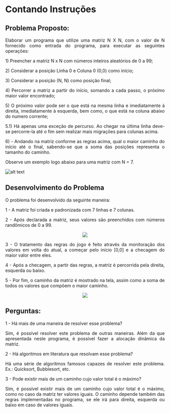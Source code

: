# Contando Instruções

## Problema Proposto:

<p align="justify"> Elaborar um programa que utilize uma matriz N X N, com o valor de N fornecido como entrada do programa, para executar as seguintes operações: </p>

<p align="justify">1) Preencher a matriz N x N com números inteiros aleatórios de 0 a 99;

<p align="justify">2) Considerar a posição Linha 0 e Coluna 0 (0,0) como início;

<p align="justify">3) Considerar a posição (N, N) como posição final;

<p align="justify">4) Percorrer a matriz a partir do início, somando a cada passo, o próximo maior valor encontrado;

<p align="justify">5) O próximo valor pode ser o que está na mesma linha e imediatamente à direita, imediatamente à esquerda, bem como, o que está na coluna abaixo do numero corrente;

<p align="justify">5.1) Há apenas uma exceção de percurso. Ao chegar na última linha deve-se percorre-la até o fim sem realizar mais migrações para colunas acima. 

<p align="justify">6) - Andando na matriz conforme as regras acima, qual o maior caminho do início até o final, sabendo-se que a soma das posições representa o tamanho do caminho.

<p align="justify">Observe um exemplo logo abaixo para uma matriz com N = 7. </p>

![alt text](https://github.com/barbrina/AEDS-I/blob/master/Contando%20Instru%C3%A7%C3%B5es/img/Contando.png)

## Desenvolvimento do Problema

<p align="justify"> O problema foi desenvolvido da seguinte maneira: </p>

<p align="justify"> 1 - A matriz foi criada e padronizada com 7 linhas e 7 colunas.

<p align="justify"> 2 - Após declarada a matriz, seus valores são preenchidos com números randômicos de 0 a 99.
  
<p align="center">
<img src=https://github.com/barbrina/AEDS-I/blob/master/Contando%20Instru%C3%A7%C3%B5es/img/MatrizInicial.png>
</p>

<p align="justify"> 3 - O tratamento das regras do jogo é feito através da monitoração dos valores em volta do atual, a começar pelo início [0,0] e a checagem do maior valor entre eles.

<p align="justify"> 4 - Após a checagem, a partir das regras, a matriz é percorrida pela direita, esquerda ou baixo.
  
<p align="justify"> 5 - Por fim, o caminho da matriz é mostrado na tela, assim como a soma de todos os valores que compõem o maior caminho.

<p align="center">
<img src=https://github.com/barbrina/AEDS-I/blob/master/Contando%20Instru%C3%A7%C3%B5es/img/MatrizFinal.png>
</p>
  
## Perguntas:

<p align="justify"> 1 - Há mais de uma maneira de resolver esse problema?

<p align="justify"> Sim, é possível resolver este problema de outras maneiras. Além da que apresentada neste programa, é possível fazer a alocação dinâmica da matriz.</p>

<p align="justify"> 2 - Há algoritmos em literatura que resolvam esse problema?

<p align="justify"> Há uma série de algoritmos famosos capazes de resolver este problema. Ex.: Quicksort, Bubblesort, etc.</p>

<p align="justify"> 3 - Pode existir mais de um caminho cujo valor total é o máximo?

<p align="justify"> Sim, é possível existir mais de um caminho cujo valor total é o máximo, como no caso da matriz ter valores iguais. O caminho depende também das regras implementadas no programa, se ele irá para direita, esquerda ou baixo em caso de valores iguais.</p>
